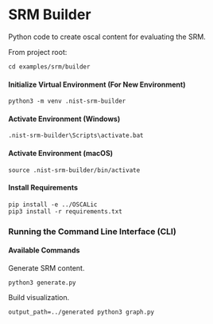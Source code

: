 # SRM Builder

Python code to create oscal content for evaluating the SRM.

From project root:

```
cd examples/srm/builder
```

#### Initialize Virtual Environment (For New Environment)

```
python3 -m venv .nist-srm-builder
```

#### Activate Environment (Windows)

```
.nist-srm-builder\Scripts\activate.bat
```

#### Activate Environment (macOS)

```
source .nist-srm-builder/bin/activate
```

#### Install Requirements

```
pip install -e ../OSCALic
pip3 install -r requirements.txt
```

### Running the Command Line Interface (CLI)

#### Available Commands

Generate SRM content.

```
python3 generate.py
```

Build visualization.

```
output_path=../generated python3 graph.py
```